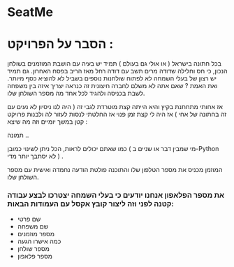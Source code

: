 # SeatMe

# הסבר על הפרויקט :

בכל חתונה בישראל ( או אולי גם בעולם ) 
תמיד יש בעיה עם הושבת המוזמנים בשולחן הנכון, כי חס וחלילה שדודה מרים תשב עם דודה רחל מאז הריב בפסח האחרון.
גם תמיד יש רצון של בעלי השמחה לא לפתוח שולחנות נוספים בשביל לא להוציא כסף מיותר. 
ואת האמת ? שאם אתה לא משלם לחברה חיצונית זה כנראה יצריך איזה בין משפחה לשבת בכניסה ולהגיד לכל אחד מה מספר השולחן שלו.

אז אחותי מתחתנת בקיץ והיא הייתה קצת מוטרדת לגבי זה ( היה לנו ניסיון לא נעים עם זה בחתונה של אחי ) 
אז היה לי קצת זמן פנוי אז החלטתי לנסות לעזור לה ולבנות פרויקט קטן במשך יומיים וזה מה שיצא : 

תמונה .. 

כמו שאתם יכולים לראות, הכל ניתן לשינוי כמובן ( מי שמבין דבר או שניים ב-Python לא יסתבך יותר מדי ) .

המוזמן מכניס את מספר הטלפון שלו והתוכנה פולטת הודעה נחמדה ואישית עם מספר השולחן שלו.

### את מספר הפלאפון אנחנו יודעים כי בעלי השמחה יצטרכו לבצע עבודה קטנה לפני וזה ליצור קובץ אקסל עם העמודות הבאות:

* שם פרטי 
* שם משפחה 
* מספר מוזמנים
* כמה אישרו הגעה
* מספר שולחן
* מספר פלאפון



